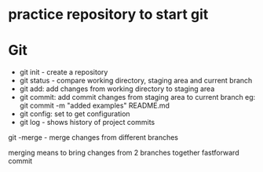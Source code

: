 # practice repository to start git

# Git

- git init - create a repository
- git status - compare working directory, staging area and current branch
- git add: add changes from working directory to staging area
- git commit: add commit changes from staging area to current branch
eg: git commit -m "added examples" README.md
- git config: set to get configuration
- git log - shows history of project commits

git -merge - merge changes from different branches

merging means to bring changes from 2 branches together
fastforward commit